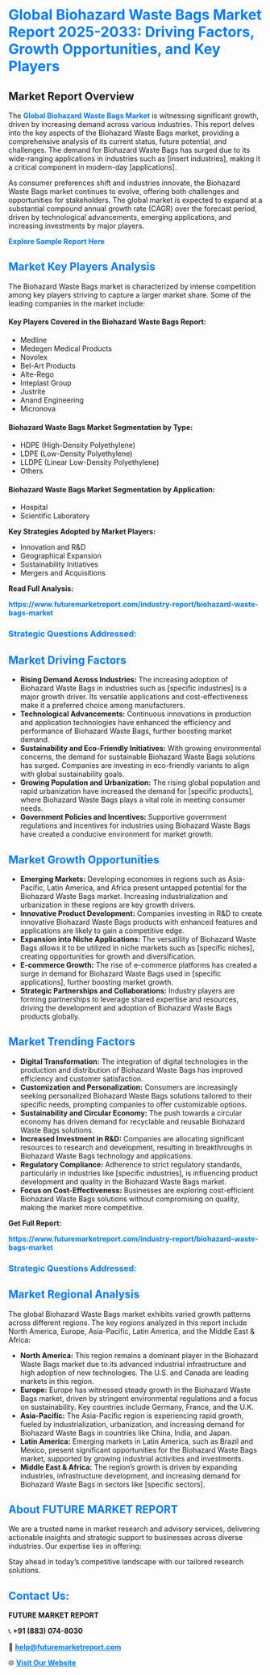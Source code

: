 <h1 style="color: #007BFF;">Global Biohazard Waste Bags Market Report 2025-2033: Driving Factors, Growth Opportunities, and Key Players</h1>

<section id="overview">
<h2>Market Report Overview</h2>
<p>The <a href="https://www.futuremarketreport.com/industry-report/biohazard-waste-bags-market" style="color: #007BFF; text-decoration: none;"><strong>Global Biohazard Waste Bags Market</strong></a> is witnessing significant growth, driven by increasing demand across various industries. This report delves into the key aspects of the Biohazard Waste Bags market, providing a comprehensive analysis of its current status, future potential, and challenges. The demand for Biohazard Waste Bags has surged due to its wide-ranging applications in industries such as [insert industries], making it a critical component in modern-day [applications].</p>
<p>As consumer preferences shift and industries innovate, the Biohazard Waste Bags market continues to evolve, offering both challenges and opportunities for stakeholders. The global market is expected to expand at a substantial compound annual growth rate (CAGR) over the forecast period, driven by technological advancements, emerging applications, and increasing investments by major players.</p>
</section>

<section id="overview">
<p><a href="https://www.futuremarketreport.com/request-sample/reportId=78586" style="color: #007BFF; text-decoration: none;"><strong>Explore Sample Report Here</strong></a></p>
</section>

<section id="key-players">
<h2 style="color: #007BFF;">Market Key Players Analysis</h2>
<p>The Biohazard Waste Bags market is characterized by intense competition among key players striving to capture a larger market share. Some of the leading companies in the market include:</p>
<h4>Key Players Covered in the Biohazard Waste Bags Report:</h4>
<ul><li>Medline</li><li>Medegen Medical Products</li><li>Novolex</li><li>Bel-Art Products</li><li>Alte-Rego</li><li>Inteplast Group</li><li>Justrite</li><li>Anand Engineering</li><li>Micronova</li></ul>
<h4>Biohazard Waste Bags Market Segmentation by Type:</h4>
<ul><li>HDPE (High-Density Polyethylene)</li><li>LDPE (Low-Density Polyethylene)</li><li>LLDPE (Linear Low-Density Polyethylene)</li><li>Others</li></ul>

<h4>Biohazard Waste Bags Market Segmentation by Application:</h4>
<ul><li>Hospital</li><li>Scientific Laboratory</li></ul>
<p><strong>Key Strategies Adopted by Market Players:</strong></p>
<ul>
<li>Innovation and R&D</li>
<li>Geographical Expansion</li>
<li>Sustainability Initiatives</li>
<li>Mergers and Acquisitions</li>
</ul>
</section>

<section>
<p><strong>Read Full Analysis: </strong></p><a href="https://www.futuremarketreport.com/industry-report/biohazard-waste-bags-market" style="color: #007BFF; text-decoration: none;"><strong>https://www.futuremarketreport.com/industry-report/biohazard-waste-bags-market</strong></a>
<h3 style="color: #007BFF;">Strategic Questions Addressed:</h3>
</section>

<section id="driving-factors">
<h2 style="color: #007BFF;">Market Driving Factors</h2>
<ul>
<li><strong>Rising Demand Across Industries:</strong> The increasing adoption of Biohazard Waste Bags in industries such as [specific industries] is a major growth driver. Its versatile applications and cost-effectiveness make it a preferred choice among manufacturers.</li>
<li><strong>Technological Advancements:</strong> Continuous innovations in production and application technologies have enhanced the efficiency and performance of Biohazard Waste Bags, further boosting market demand.</li>
<li><strong>Sustainability and Eco-Friendly Initiatives:</strong> With growing environmental concerns, the demand for sustainable Biohazard Waste Bags solutions has surged. Companies are investing in eco-friendly variants to align with global sustainability goals.</li>
<li><strong>Growing Population and Urbanization:</strong> The rising global population and rapid urbanization have increased the demand for [specific products], where Biohazard Waste Bags plays a vital role in meeting consumer needs.</li>
<li><strong>Government Policies and Incentives:</strong> Supportive government regulations and incentives for industries using Biohazard Waste Bags have created a conducive environment for market growth.</li>
</ul>
</section>

<section id="growth-opportunities">
<h2 style="color: #007BFF;">Market Growth Opportunities</h2>
<ul>
<li><strong>Emerging Markets:</strong> Developing economies in regions such as Asia-Pacific, Latin America, and Africa present untapped potential for the Biohazard Waste Bags market. Increasing industrialization and urbanization in these regions are key growth drivers.</li>
<li><strong>Innovative Product Development:</strong> Companies investing in R&D to create innovative Biohazard Waste Bags products with enhanced features and applications are likely to gain a competitive edge.</li>
<li><strong>Expansion into Niche Applications:</strong> The versatility of Biohazard Waste Bags allows it to be utilized in niche markets such as [specific niches], creating opportunities for growth and diversification.</li>
<li><strong>E-commerce Growth:</strong> The rise of e-commerce platforms has created a surge in demand for Biohazard Waste Bags used in [specific applications], further boosting market growth.</li>
<li><strong>Strategic Partnerships and Collaborations:</strong> Industry players are forming partnerships to leverage shared expertise and resources, driving the development and adoption of Biohazard Waste Bags products globally.</li>
</ul>
</section>

<section id="trending-factors">
<h2 style="color: #007BFF;">Market Trending Factors</h2>
<ul>
<li><strong>Digital Transformation:</strong> The integration of digital technologies in the production and distribution of Biohazard Waste Bags has improved efficiency and customer satisfaction.</li>
<li><strong>Customization and Personalization:</strong> Consumers are increasingly seeking personalized Biohazard Waste Bags solutions tailored to their specific needs, prompting companies to offer customizable options.</li>
<li><strong>Sustainability and Circular Economy:</strong> The push towards a circular economy has driven demand for recyclable and reusable Biohazard Waste Bags solutions.</li>
<li><strong>Increased Investment in R&D:</strong> Companies are allocating significant resources to research and development, resulting in breakthroughs in Biohazard Waste Bags technology and applications.</li>
<li><strong>Regulatory Compliance:</strong> Adherence to strict regulatory standards, particularly in industries like [specific industries], is influencing product development and quality in the Biohazard Waste Bags market.</li>
<li><strong>Focus on Cost-Effectiveness:</strong> Businesses are exploring cost-efficient Biohazard Waste Bags solutions without compromising on quality, making the market more competitive.</li>
</ul>
</section>

<section>
<p><strong>Get Full Report: </strong></p><a href="https://www.futuremarketreport.com/industry-report/biohazard-waste-bags-market" style="color: #007BFF; text-decoration: none;"><strong>https://www.futuremarketreport.com/industry-report/biohazard-waste-bags-market</strong></a>
<h3 style="color: #007BFF;">Strategic Questions Addressed:</h3>
</section>


<section id="regional-analysis">
<h2 style="color: #007BFF;">Market Regional Analysis</h2>
<p>The global Biohazard Waste Bags market exhibits varied growth patterns across different regions. The key regions analyzed in this report include North America, Europe, Asia-Pacific, Latin America, and the Middle East & Africa:</p>
<ul>
<li><strong>North America:</strong> This region remains a dominant player in the Biohazard Waste Bags market due to its advanced industrial infrastructure and high adoption of new technologies. The U.S. and Canada are leading markets in this region.</li>
<li><strong>Europe:</strong> Europe has witnessed steady growth in the Biohazard Waste Bags market, driven by stringent environmental regulations and a focus on sustainability. Key countries include Germany, France, and the U.K.</li>
<li><strong>Asia-Pacific:</strong> The Asia-Pacific region is experiencing rapid growth, fueled by industrialization, urbanization, and increasing demand for Biohazard Waste Bags in countries like China, India, and Japan.</li>
<li><strong>Latin America:</strong> Emerging markets in Latin America, such as Brazil and Mexico, present significant opportunities for the Biohazard Waste Bags market, supported by growing industrial activities and investments.</li>
<li><strong>Middle East & Africa:</strong> The region’s growth is driven by expanding industries, infrastructure development, and increasing demand for Biohazard Waste Bags in sectors like [specific sectors].</li>
</ul>
</section>

<footer>
<h2 style="color: #007BFF;">About FUTURE MARKET REPORT</h2>
<p>We are a trusted name in market research and advisory services, delivering actionable insights and strategic support to businesses across diverse industries. Our expertise lies in offering:</p>

<p>Stay ahead in today’s competitive landscape with our tailored research solutions.</p>

<h2 style="color: #007BFF;">Contact Us:</h2>
<p><strong>FUTURE MARKET REPORT</strong></p>
<p>📞 <strong>+91 (883) 074-8030</strong></p>
<p>📧 <strong><a href="mailto:help@futuremarketreport.com" style="color: #007BFF;">help@futuremarketreport.com</a></strong></p>
<p>🌐 <strong><a href="https://www.futuremarketreport.com/" style="color: #007BFF;">Visit Our Website</a></strong></p>
</footer>